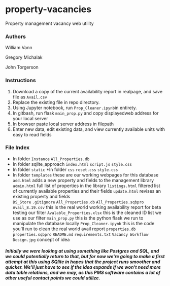 # property-vacancies
Property management vacancy web utility

### Authors
William Vann

Gregory Michalak

John Torgerson

### Instructions
1. Download a copy of the current availability report in realpage, and save file as `Avail.csv`
2. Replace the existing file in repo directory.
3. Using Jupyter notebook, run `Prop_Cleaner.ipynb`in entirety.
4. In gitbash, run flask `main_prop.py` and copy displayedweb address for your local server
5. In browser paste local server address in filepath
6. Enter new data, edit existing data, and view currently available units with easy to read fields

### File Index
* In folder `Instance`
    `All_Properties.db`
* In folder sqlite_approach
    `index.html`
    `script.js`
    `style.css`
* In folder `static`
    *In folder `css`
        `reset.css`
        `style.css`
* In folder `templates` these are our working webpages for this database
    `add.html` adds a new property and fields to the management library
    `admin.html` full list of properties in the library
    `listings.html` filtered list of currently available properties and their fields
    `update.html` revises an existing property and fields  
`DS_Store`
`.gitignore`
`All_Properties.db`
`All_Properties.sqbpro`
`Avail_8.19.csv` this is the real world working availability report for beta testing our filter
`Avalable_Properties.xlsx` this is the cleaned ID list we use as our filter
`main_prop.py` this is the python flask we run to manipulate the database locally
`Prop_Cleaner.ipynb` this is the code you'll run to clean the real world avail report
`properties.db`
`properties.sqbpro`
`README.md`
`requirements.txt`
`Vacancy Workflow Design.jpg` concept of idea

##### Initially we were looking at using something like Postgres and SQL, and we could potentially return to that, but for now we're going to make a first attempt at this using SQlite in hopes that the project runs smoother and quicker. We'll just have to see if the idea expands if we won't need more data table relations, and we may, as this PMS software contains a lot of other useful contact points we could utilize. 


